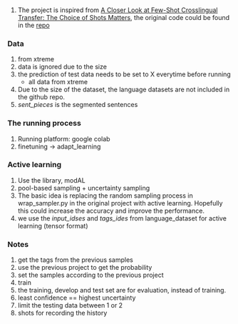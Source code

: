 ###
1. The project is inspired from [A Closer Look at Few-Shot Crosslingual Transfer: The Choice of Shots Matters](https://arxiv.org/pdf/2012.15682.pdf), the original code could be found in the [repo](https://github.com/fsxlt/code)

### Data 
1. from xtreme
2. data is ignored due to the size
3. the prediction of test data needs to be set to X everytime before running
    - all data from xtreme
4. Due to the size of the dataset, the language datasets are not included in the github repo.
5. <em>sent_pieces</em> is the segmented sentences

### The running process
1. Running platform: google colab
2. finetuning $\rightarrow$ adapt_learning

### Active learning
1. Use the library, modAL
2. pool-based sampling + uncertainty sampling
3. The basic idea is replacing the random sampling process in wrap_sampler.py in the original project with active learning. Hopefully this could increase the accuracy and improve the performance.
4. we use the <em>input_idses</em> and <em>tags_ides</em> from language_dataset for active learning (tensor format)

### Notes
1. get the tags from the previous samples
2. use the previous project to get the probability
3. set the samples according to the previous project
4. train 
5. the training, develop and test set are for evaluation, instead of training.
6. least confidence == highest uncertainty
7. limit the testing data between 1 or 2
8. shots for recording the history
   